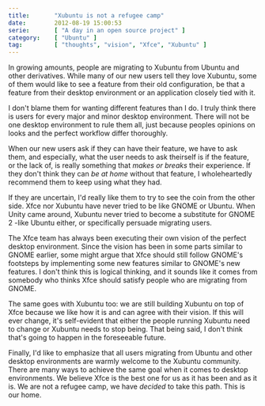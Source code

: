 ```yaml
---
title:       "Xubuntu is not a refugee camp"
date:        2012-08-19 15:00:53
serie:       [ "A day in an open source project" ]
category:    [ "Ubuntu" ]
tag:         [ "thoughts", "vision", "Xfce", "Xubuntu" ]
---
```


In growing amounts, people are migrating to Xubuntu from Ubuntu and other derivatives. While many of our new users tell they love Xubuntu, some of them would like to see a feature from their old configuration, be that a feature from their desktop environment or an application closely tied with it.

I don't blame them for wanting different features than I do. I truly think there is users for every major and minor desktop environment. There will not be one desktop environment to rule them all, just because peoples opinions on looks and the perfect workflow differ thoroughly.

When our new users ask if they can have their feature, we have to ask them, and especially, what the user needs to ask theirself is if the feature, or the lack of, is really something that *makes or breaks* their experience. If they don't think they can *be at home* without that feature, I wholeheartedly recommend them to keep using what they had.

If they are uncertain, I'd really like them to try to see the coin from the other side. Xfce nor Xubuntu have never tried to be like GNOME or Ubuntu. When Unity came around, Xubuntu never tried to become a substitute for GNOME 2 -like Ubuntu either, or specifically persuade migrating users.

The Xfce team has always been executing their own vision of the perfect desktop environment. Since the vision has been in some parts similar to GNOME earlier, some might argue that Xfce should still follow GNOME's footsteps by implementing some new features similar to GNOME's new features. I don't think this is logical thinking, and it sounds like it comes from somebody who thinks Xfce should satisfy people who are migrating from GNOME.

The same goes with Xubuntu too: we are still building Xubuntu on top of Xfce because we like how it is and can agree with their vision. If this will ever change, it's self-evident that either the people running Xubuntu need to change or Xubuntu needs to stop being. That being said, I don't think that's going to happen in the foreseeable future.

Finally, I'd like to emphasize that all users migrating from Ubuntu and other desktop environments are warmly welcome to the Xubuntu community. There are many ways to achieve the same goal when it comes to desktop environments. We believe Xfce is the best one for us as it has been and as it is. We are not a refugee camp, we have *decided* to take this path. This is our home.
